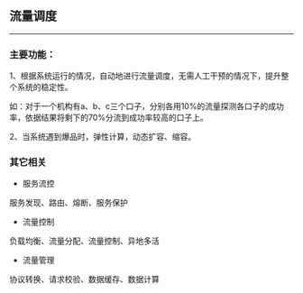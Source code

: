 ## 流量调度
---

### 主要功能：

1、根据系统运行的情况，自动地进行流量调度，无需人工干预的情况下，提升整个系统的稳定性。

如：对于一个机构有a、b、c三个口子，分别各用10%的流量探测各口子的成功率，依据结果将剩下的70%分流到成功率较高的口子上。

2、当系统遇到爆品时，弹性计算，动态扩容、缩容。

### 其它相关

* 服务流控

服务发现、路由、熔断、服务保护

* 流量控制

负载均衡、流量分配、流量控制、异地多活

* 流量管理

协议转换、请求校验、数据缓存、数据计算






